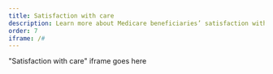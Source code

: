 ```yaml
---
title: Satisfaction with care
description: Learn more about Medicare beneficiaries’ satisfaction with and access to care by year.
order: 7
iframe: /#
---
```


"Satisfaction with care" iframe goes here
